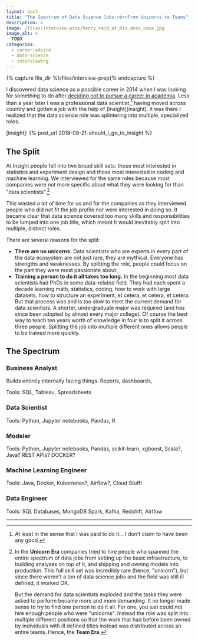 ```yaml
---
layout: post
title: "The Spectrum of Data Science Jobs:<br>From Unicorns to Teams"
description: >
image: /files/interview-prep/henry_reid_at_his_desk_nasa.jpg
image_alt: >
  TODO
categories:
  - career-advice
  - data-science
  - interviewing
---
```


{% capture file_dir %}/files/interview-prep{% endcapture %}

I discovered data science as a possible career in 2014 when I was looking for
something to do after [deciding not to pursue a career in academia][phd]. Less
than a year later I was a professional data scientist,[^pro] having moved
across country and gotten a job with the help of [Insight][insight]. It was
there I realized that the data science role was splintering into multiple,
specialized roles.

[phd]: /blog/should-i-get-a-phd/#but-there-are-no-jobs
[insight]: {% post_url 2018-08-21-should_i_go_to_insight %}

## The Split

At Insight people fell into two broad skill sets: those most interested in
statistics and experiment design and those most interested in coding and
machine learning. We interviewed for the same roles because most companies
were not more specific about what they were looking for than "data <span
class="nowrap">scientists".[^unicorn]</span>

This wasted a lot of time for us and for the companies as they interviewed
people who did not fit the job profile nor were interested in doing so.
It became clear that data science covered too many skills and responsibilities
to be lumped into one job title, which meant it would inevitably split into
multiple, distinct roles.

There are several reasons for the split:

- **There are no unicorns.** Data scientists who are experts in every part of
  the data ecosystem are not just rare, they are mythical. Everyone has
  strengths and weaknesses. By splitting the role, people could focus on the
  part they were most passionate about.
- **Training a person to do it all takes too long.** In the beginning most
  data scientists had PhDs in some data-related field. They had each spent a
  decade learning math, statistics, coding, how to work with large datasets,
  how to structure an experiment, et cetera, et cetera, et cetera. But that
  process was and is too slow to meet the current demand for data scientists.
  A shorter, undergraduate major was required (and has since been adopted by
  almost every major college). Of course the best way to teach ten years worth
  of knowledge in four is to split it across three people. Splitting the job
  into multiple different ones allows people to be trained more quickly.

## The Spectrum

### Business Analyst

Builds entirely internally facing things. Reports, dashboards,

Tools: SQL, Tableau, Spreadsheets

### Data Scientist

Tools: Python, Jupyter notebooks, Pandas, R

### Modeler

Tools: Python, Jupyter notebooks, Pandas, scikit-learn, xgboost, Scala?, Java?
REST APIs? DOCKER?

### Machine Learning Engineer

Tools: Java, Docker, Kubernetes?, Airflow?, Cloud Stuff!

### Data Engineer

Tools: SQL Databases, MongoDB Spark, Kafka, Redshift, Airflow


---
[^pro]: At least in the sense that I was paid to do it... I don't claim to
        have been any good.

[^unicorn]: In the **Unicorn Era** companies tried to hire people who spanned
    the entire spectrum of data jobs from setting up the basic infrastructure,
    to building analyses on top of it, and shipping and owning models into
    production. This full skill set was incredibly rare (hence, "unicorn"),
    but since there weren't a ton of data science jobs and the field was still
    ill defined, it worked OK.

    But the demand for data scientists exploded and the tasks they were asked
    to perform became more and more demanding. It no longer made sense to try
    to find one person to do it all. For one, you just could not hire enough
    people who were "unicorns". Instead the role was split into multiple
    different positions so that the work that had before been owned by
    individuals with ill defined titles instead was distributed across an
    entire teams. Hence, the **Team Era**.
